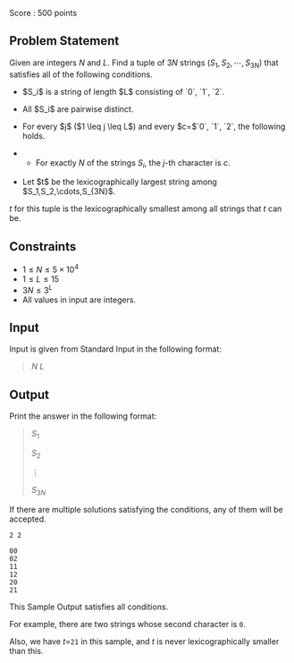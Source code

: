 Score : $500$ points

## Problem Statement

Given are integers $N$ and $L$.
Find a tuple of $3N$ strings $(S_1,S_2,\cdots,S_{3N})$ that satisfies all of the following conditions.

- <p>$S_i$ is a string of length $L$ consisting of `0`, `1`, `2`.</p>
- <p>All $S_i$ are pairwise distinct.</p>
- <p>For every $j$ ($1 \leq j \leq L$) and every $c=$`0`, `1`, `2`, the following holds.</p>
-   - For exactly $N$ of the strings $S_i$, the $j$-th character is $c$.
- <p>Let $t$ be the lexicographically largest string among $S_1,S_2,\cdots,S_{3N}$.
$t$ for this tuple is the lexicographically smallest among all strings that $t$ can be.</p>

## Constraints

- $1 \leq N \leq 5 \times 10^4$
- $1 \leq L \leq 15$
- $3N \leq 3^L$
- All values in input are integers.

## Input

Input is given from Standard Input in the following format:

> $N$ $L$

## Output

Print the answer in the following format:

> $S_1$
> 
> $S_2$
> 
> $\vdots$
> 
> $S_{3N}$

If there are multiple solutions satisfying the conditions, any of them will be accepted.

```input1
2 2
```

```output1
00
02
11
12
20
21
```

This Sample Output satisfies all conditions.

For example, there are two strings whose second character is `0`.

Also, we have $t=$`21` in this sample, and $t$ is never lexicographically smaller than this.